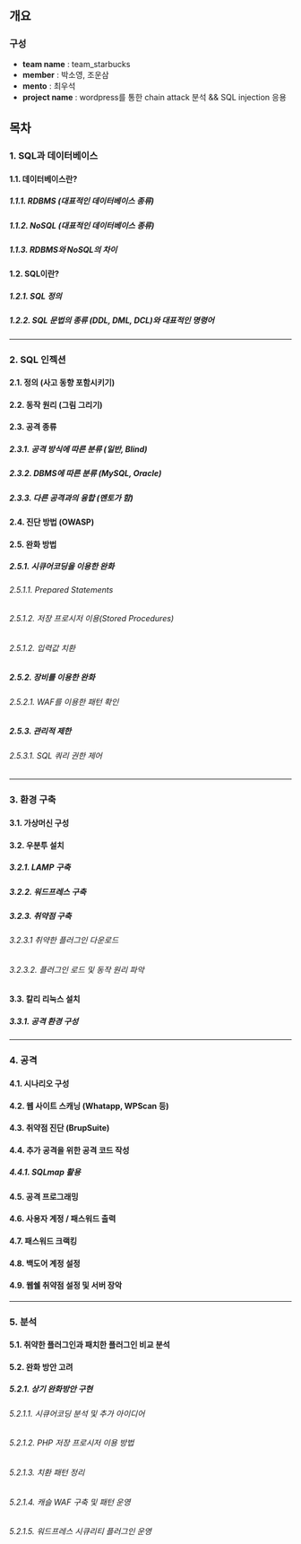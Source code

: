 
## 개요
### 구성
- __team name__ : team_starbucks
- __member__ : 박소영, 조운삼
- __mento__ : 최우석
- __project name__ : wordpress를 통한 chain attack 분석 && SQL injection 응용

## 목차

### 1. SQL과 데이터베이스
#### 1.1. 데이터베이스란?
##### 1.1.1. RDBMS (대표적인 데이터베이스 종류)
##### 1.1.2. NoSQL (대표적인 데이터베이스 종류)
##### 1.1.3. RDBMS와 NoSQL의 차이
#### 1.2. SQL이란?
##### 1.2.1. SQL 정의
##### 1.2.2. SQL 문법의 종류 (DDL, DML, DCL)와 대표적인 명령어

----------

### 2. SQL 인젝션
#### 2.1. 정의 (사고 동향 포함시키기)
#### 2.2. 동작 원리 (그림 그리기)
#### 2.3. 공격 종류
##### 2.3.1. 공격 방식에 따른 분류 (일반, Blind)
##### 2.3.2. DBMS에 따른 분류 (MySQL, Oracle)
##### 2.3.3. 다른 공격과의 융합 (멘토가 함)
#### 2.4. 진단 방법 (OWASP)
#### 2.5. 완화 방법
##### 2.5.1. 시큐어코딩을 이용한 완화
###### 2.5.1.1. Prepared Statements
###### 2.5.1.2. 저장 프로시저 이용(Stored Procedures)
###### 2.5.1.2. 입력값 치환
##### 2.5.2. 장비를 이용한 완화
###### 2.5.2.1. WAF를 이용한 패턴 확인
##### 2.5.3. 관리적 제한
###### 2.5.3.1. SQL 쿼리 권한 제어

----------

### 3. 환경 구축
#### 3.1. 가상머신 구성
#### 3.2. 우분투 설치
##### 3.2.1. LAMP 구축
##### 3.2.2. 워드프레스 구축
##### 3.2.3. 취약점 구축
###### 3.2.3.1 취약한 플러그인 다운로드
###### 3.2.3.2. 플러그인 로드 및 동작 원리 파악
#### 3.3. 칼리 리눅스 설치
##### 3.3.1. 공격 환경 구성

----------

### 4. 공격
#### 4.1. 시나리오 구성
#### 4.2. 웹 사이트 스캐닝 (Whatapp, WPScan 등)
#### 4.3. 취약점 진단 (BrupSuite)
#### 4.4. 추가 공격을 위한 공격 코드 작성
##### 4.4.1. SQLmap 활용
#### 4.5. 공격 프로그래밍
#### 4.6. 사용자 계정 / 패스워드 출력
#### 4.7. 패스워드 크랙킹
#### 4.8. 백도어 계정 설정
#### 4.9. 웹쉘 취약점 설정 및 서버 장악

----------

### 5. 분석
#### 5.1. 취약한 플러그인과 패치한 플러그인 비교 분석
#### 5.2. 완화 방안 고려
##### 5.2.1. 상기 완화방안 구현
###### 5.2.1.1. 시큐어코딩 분석 및 추가 아이디어
###### 5.2.1.2. PHP 저장 프로시저 이용 방법
###### 5.2.1.3. 치환 패턴 정리
###### 5.2.1.4. 캐슬 WAF 구축 및 패턴 운영
###### 5.2.1.5. 워드프레스 시큐리티 플러그인 운영
